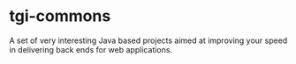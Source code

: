 # tgi-commons

A set of very interesting Java based projects aimed at improving your speed in delivering back ends for web applications.
